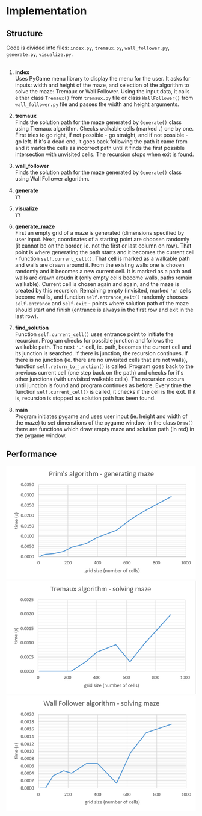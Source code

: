 # Implementation

## Structure

Code is divided into files: ```index.py```, ```tremaux.py```, ```wall_follower.py```, ```generate.py```, ```visualize.py```. <br/>
<br/>

1. **index** <br/>
Uses PyGame menu library to display the menu for the user. It asks for inputs: width and height of the maze, and selection of the algorithm to solve the maze: Tremaux or Wall Follower. Using the input data, it calls either class ```Tremaux()``` from ```tremaux.py``` file or class ```WallFollower()``` from ```wall_follower.py``` file and passes the width and height arguments. <br/>

2. **tremaux** <br/>
Finds the solution path for the maze generated by ```Generate()``` class using Tremaux algorithm. Checks walkable cells (marked ```.```) one by one. First tries to go right, if not possible - go straight, and if not possible - go left. If it's a dead end, it goes back following the path it came from and it marks the cells as incorrect path until it finds the first possible intersection with unvisited cells. The recursion stops when exit is found. 

3. **wall_follower** <br/>
Finds the solution path for the maze generated by ```Generate()``` class using Wall Follower algorithm. 

4. **generate** <br/>
??

5. **visualize** <br/>
??


1. **generate_maze** <br/>
First an empty grid of a maze is generated (dimensions specified by user input. Next, coordinates of a starting point are choosen randomly (it cannot be on the border, ie. not the first or last column on row). That point is where generating the path starts and it becomes the current cell - function ```self.current_cell()```. That cell is marked as a walkable path and walls are drawn around it. From the existing walls one is chosen randomly and it becomes a new current cell. It is marked as a path and walls are drawn aroudn it (only empty cells become walls, paths remain walkable). Current cell is chosen again and again, and the maze is created by this recursion. Remaining empty (invisited, marked ```'x'``` cells become wallls, and function ```self.entrance_exit()``` randomly chooses ```self.entrance``` and ```self.exit``` - points where solution path of the maze should start and finish (entrance is always in the first row and exit in the last row). <br/>

2. **find_solution** <br/>
Function ```self.current_cell()``` uses entrance point to initiate the recursion. Program checks for possible junction and follows the walkable path. The next ```'.'``` cell, ie. path, becomes the current cell and its junction is searched. If there is junction, the recursion continues. If there is no junction (ie. there are no unvisited cells that are not walls), function ```self.return_to_junction()``` is called. Program goes back to the previous current cell (one step back on the path) and checks for it's other junctions (with unvisited walkable cells). The recursion occurs until junction is found and program continues as before. Every time the function ```self.current_cell()``` is called, it checks if the cell is the exit. If it is, recursion is stopped as solution path has been found. <br/>
3. **main** <br/>
Program initiates pygame and uses user input (ie. height and width of the maze) to set dimenstions of the pygame window. In the class ```Draw()``` there are functions which draw empty maze and solution path (in red) in the pygame window. <br/>

## Performance

![](graph_analysis/prims_graph.png)
![](graph_analysis/tremaux_graph.png)
![](graph_analysis/wall_follower_graph.png)

